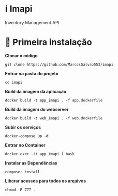 # ℹ️ Imapi
Inventory Management API

# 🏃 Primeira instalação

<b>Clonar o código</b>

``git clone https://github.com/MarcosGalvao553/imapi``

<b>Entrar na pasta do projeto</b>

``cd imapi``

<b>Build da imagem da aplicação</b>

``docker build -t app_imapi . -f app.dockerfile``

<b>Build da imagem do webserver</b>

``docker build -t web_imapi . -f web.dockerfile``

<b>Subir os serviços </b>

``docker-compose up -d``

<b>Entrar no Container </b>

``docker exec -it app_imapi_1 bash``

<b>Instalar as Dependências </b>

``composer install``

<b>Liberar acessos para todos os arquivos</b>

``chmod -R 777 .``

